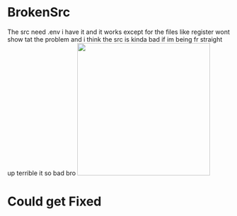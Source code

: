 # BrokenSrc
The src  need .env i have it and it works except for the files like register wont show tat the problem and i think the src is kinda bad if im being fr straight up terrible  it so bad bro
<img src="https://www.brickplanet.com/assets/images/bp-primary.png" width="300">
# Could get Fixed
